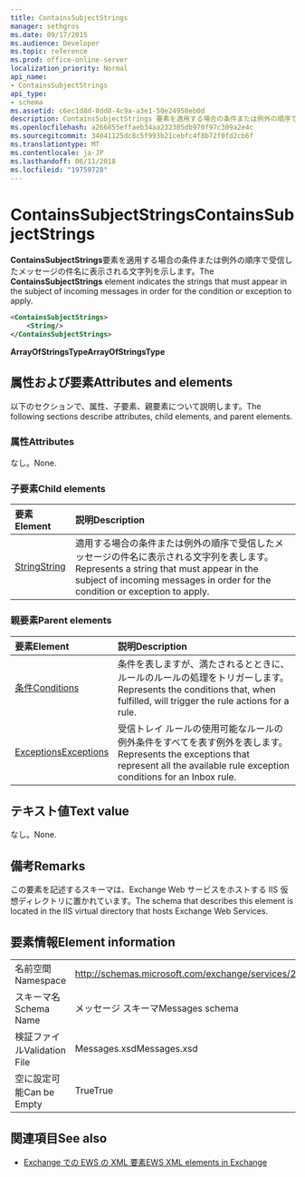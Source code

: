 ```yaml
---
title: ContainsSubjectStrings
manager: sethgros
ms.date: 09/17/2015
ms.audience: Developer
ms.topic: reference
ms.prod: office-online-server
localization_priority: Normal
api_name:
- ContainsSubjectStrings
api_type:
- schema
ms.assetid: c6ec1d8d-8dd8-4c9a-a3e1-50e24958eb0d
description: ContainsSubjectStrings 要素を適用する場合の条件または例外の順序で受信したメッセージの件名に表示される文字列を示します。
ms.openlocfilehash: a266855effaeb34aa232305db970f97c309a2e4c
ms.sourcegitcommit: 34041125dc8c5f993b21cebfc4f8b72f0fd2cb6f
ms.translationtype: MT
ms.contentlocale: ja-JP
ms.lasthandoff: 06/11/2018
ms.locfileid: "19759728"
---
```

# <a name="containssubjectstrings"></a><span data-ttu-id="32aec-103">ContainsSubjectStrings</span><span class="sxs-lookup"><span data-stu-id="32aec-103">ContainsSubjectStrings</span></span>

<span data-ttu-id="32aec-104">**ContainsSubjectStrings**要素を適用する場合の条件または例外の順序で受信したメッセージの件名に表示される文字列を示します。</span><span class="sxs-lookup"><span data-stu-id="32aec-104">The **ContainsSubjectStrings** element indicates the strings that must appear in the subject of incoming messages in order for the condition or exception to apply.</span></span> 
  
```XML
<ContainsSubjectStrings>
    <String/>
</ContainsSubjectStrings>
```

 <span data-ttu-id="32aec-105">**ArrayOfStringsType**</span><span class="sxs-lookup"><span data-stu-id="32aec-105">**ArrayOfStringsType**</span></span>
## <a name="attributes-and-elements"></a><span data-ttu-id="32aec-106">属性および要素</span><span class="sxs-lookup"><span data-stu-id="32aec-106">Attributes and elements</span></span>

<span data-ttu-id="32aec-107">以下のセクションで、属性、子要素、親要素について説明します。</span><span class="sxs-lookup"><span data-stu-id="32aec-107">The following sections describe attributes, child elements, and parent elements.</span></span>
  
### <a name="attributes"></a><span data-ttu-id="32aec-108">属性</span><span class="sxs-lookup"><span data-stu-id="32aec-108">Attributes</span></span>

<span data-ttu-id="32aec-109">なし。</span><span class="sxs-lookup"><span data-stu-id="32aec-109">None.</span></span>
  
### <a name="child-elements"></a><span data-ttu-id="32aec-110">子要素</span><span class="sxs-lookup"><span data-stu-id="32aec-110">Child elements</span></span>

|<span data-ttu-id="32aec-111">**要素**</span><span class="sxs-lookup"><span data-stu-id="32aec-111">**Element**</span></span>|<span data-ttu-id="32aec-112">**説明**</span><span class="sxs-lookup"><span data-stu-id="32aec-112">**Description**</span></span>|
|:-----|:-----|
|[<span data-ttu-id="32aec-113">String</span><span class="sxs-lookup"><span data-stu-id="32aec-113">String</span></span>](string.md) <br/> |<span data-ttu-id="32aec-114">適用する場合の条件または例外の順序で受信したメッセージの件名に表示される文字列を表します。</span><span class="sxs-lookup"><span data-stu-id="32aec-114">Represents a string that must appear in the subject of incoming messages in order for the condition or exception to apply.</span></span>  <br/> |
   
### <a name="parent-elements"></a><span data-ttu-id="32aec-115">親要素</span><span class="sxs-lookup"><span data-stu-id="32aec-115">Parent elements</span></span>

|<span data-ttu-id="32aec-116">**要素**</span><span class="sxs-lookup"><span data-stu-id="32aec-116">**Element**</span></span>|<span data-ttu-id="32aec-117">**説明**</span><span class="sxs-lookup"><span data-stu-id="32aec-117">**Description**</span></span>|
|:-----|:-----|
|[<span data-ttu-id="32aec-118">条件</span><span class="sxs-lookup"><span data-stu-id="32aec-118">Conditions</span></span>](conditions.md) <br/> |<span data-ttu-id="32aec-119">条件を表しますが、満たされるとときに、ルールのルールの処理をトリガーします。</span><span class="sxs-lookup"><span data-stu-id="32aec-119">Represents the conditions that, when fulfilled, will trigger the rule actions for a rule.</span></span>  <br/> |
|[<span data-ttu-id="32aec-120">Exceptions</span><span class="sxs-lookup"><span data-stu-id="32aec-120">Exceptions</span></span>](exceptions.md) <br/> |<span data-ttu-id="32aec-121">受信トレイ ルールの使用可能なルールの例外条件をすべてを表す例外を表します。</span><span class="sxs-lookup"><span data-stu-id="32aec-121">Represents the exceptions that represent all the available rule exception conditions for an Inbox rule.</span></span>  <br/> |
   
## <a name="text-value"></a><span data-ttu-id="32aec-122">テキスト値</span><span class="sxs-lookup"><span data-stu-id="32aec-122">Text value</span></span>

<span data-ttu-id="32aec-123">なし。</span><span class="sxs-lookup"><span data-stu-id="32aec-123">None.</span></span>
  
## <a name="remarks"></a><span data-ttu-id="32aec-124">備考</span><span class="sxs-lookup"><span data-stu-id="32aec-124">Remarks</span></span>

<span data-ttu-id="32aec-125">この要素を記述するスキーマは、Exchange Web サービスをホストする IIS 仮想ディレクトリに置かれています。</span><span class="sxs-lookup"><span data-stu-id="32aec-125">The schema that describes this element is located in the IIS virtual directory that hosts Exchange Web Services.</span></span>
  
## <a name="element-information"></a><span data-ttu-id="32aec-126">要素情報</span><span class="sxs-lookup"><span data-stu-id="32aec-126">Element information</span></span>

|||
|:-----|:-----|
|<span data-ttu-id="32aec-127">名前空間</span><span class="sxs-lookup"><span data-stu-id="32aec-127">Namespace</span></span>  <br/> |http://schemas.microsoft.com/exchange/services/2006/messages  <br/> |
|<span data-ttu-id="32aec-128">スキーマ名</span><span class="sxs-lookup"><span data-stu-id="32aec-128">Schema Name</span></span>  <br/> |<span data-ttu-id="32aec-129">メッセージ スキーマ</span><span class="sxs-lookup"><span data-stu-id="32aec-129">Messages schema</span></span>  <br/> |
|<span data-ttu-id="32aec-130">検証ファイル</span><span class="sxs-lookup"><span data-stu-id="32aec-130">Validation File</span></span>  <br/> |<span data-ttu-id="32aec-131">Messages.xsd</span><span class="sxs-lookup"><span data-stu-id="32aec-131">Messages.xsd</span></span>  <br/> |
|<span data-ttu-id="32aec-132">空に設定可能</span><span class="sxs-lookup"><span data-stu-id="32aec-132">Can be Empty</span></span>  <br/> |<span data-ttu-id="32aec-133">True</span><span class="sxs-lookup"><span data-stu-id="32aec-133">True</span></span>  <br/> |
   
## <a name="see-also"></a><span data-ttu-id="32aec-134">関連項目</span><span class="sxs-lookup"><span data-stu-id="32aec-134">See also</span></span>



- [<span data-ttu-id="32aec-135">Exchange での EWS の XML 要素</span><span class="sxs-lookup"><span data-stu-id="32aec-135">EWS XML elements in Exchange</span></span>](ews-xml-elements-in-exchange.md)

